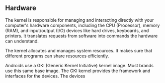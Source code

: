 ## Hardware
The kernel is responsible for managing and interacting directly with your computer's hardware components, including the CPU (Processor), memory (RAM), and input/output (I/O) devices like hard drives, keyboards, and printers. It translates requests from software into commands the hardware can understand. 

The kernel allocates and manages system resources. It makes sure that different programs can share resources efficiently. 

Androids use a GKI (Generic Kernel Initiative) kernel image. Most brands use this same base image. The GKI kernel provides the framework and interfaces for the devices. The devices 